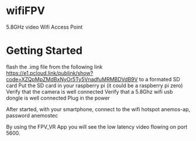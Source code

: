 # wifiFPV

5.8GHz video Wifi Access Point

# Getting Started

flash the .img file from the following link https://e1.pcloud.link/publink/show?code=XZQpMpZMdBxNyOr5Ty5VnadfuMRMBDVdB9V to a formated SD card
Put the SD card in your raspberry pi (it could be a raspberry pi zero)
Verify that the camera is well connected
Verify that a 5.8Ghz wifi usb dongle is well connected
Plug in the power

After started, with your smartphone, connect to the wifi hotspot anemos-ap, password anemostec

By using the FPV_VR App you will see the low latency video flowing on port 5600.
